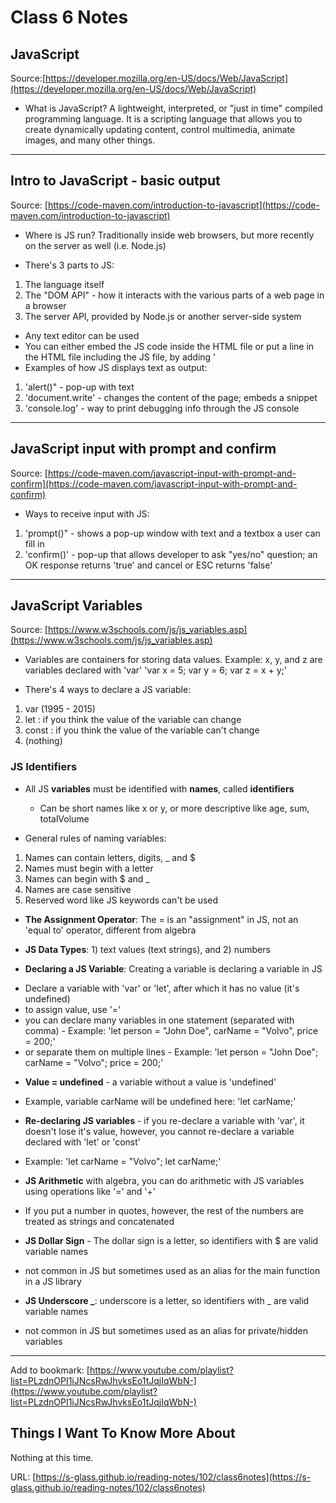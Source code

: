 
# Class 6 Notes #

## JavaScript ##

Source:[https://developer.mozilla.org/en-US/docs/Web/JavaScript](https://developer.mozilla.org/en-US/docs/Web/JavaScript)

* What is JavaScript? A lightweight, interpreted, or "just in time" compiled programming language. It is a scripting language that allows you to create dynamically updating content, control multimedia, animate images, and many other things.


--------------------------------

## Intro to JavaScript - basic output ##

Source: [https://code-maven.com/introduction-to-javascript](https://code-maven.com/introduction-to-javascript)

* Where is JS run? Traditionally inside web browsers, but more recently on the server as well (i.e. Node.js)

* There's 3 parts to JS:
1. The language itself
2. The "DOM API" - how it interacts with the various parts of a web page in a browser
3. The server API, provided by Node.js or another server-side system

* Any text editor can be used
* You can either embed the JS code inside the HTML file or put a line in the HTML file including the JS file, by adding '<script></script>
* Examples of how JS displays text as output:
1. 'alert()" - pop-up with text
2. 'document.write' - changes the content of the page; embeds a snippet
3. 'console.log' - way to print debugging info through the JS console

---------------------------------

## JavaScript input with prompt and confirm ##

Source: [https://code-maven.com/javascript-input-with-prompt-and-confirm](https://code-maven.com/javascript-input-with-prompt-and-confirm)

* Ways to receive input with JS:
1. 'prompt()" - shows a pop-up window with text and a textbox a user can fill in
2. 'confirm()' - pop-up that allows developer to ask "yes/no" question; an OK response returns 'true' and cancel or ESC returns 'false'

----------------------------------

## JavaScript Variables ##

Source: [https://www.w3schools.com/js/js_variables.asp](https://www.w3schools.com/js/js_variables.asp)

* Variables are containers for storing data values.
Example: x, y, and z are variables declared with 'var'
'var x = 5;
var y = 6;
var z = x + y;'

* There's 4 ways to declare a JS variable:
1. var (1995 - 2015)
2. let : if you think the value of the variable can change
3. const : if you think the value of the variable can't change
4. (nothing)

### JS Identifiers ###
* All JS **variables** must be identified with **names**, called **identifiers**
    - Can be short names like x or y, or more descriptive like age, sum, totalVolume

* General rules of naming variables:
1. Names can contain letters, digits, _ and $
2. Names must begin with a letter
3. Names can begin with $ and _ 
4. Names are case sensitive
5. Reserved word like JS keywords can't be used

* **The Assignment Operator**: The = is an "assignment" in JS, not an 'equal to' operator, different from algebra

* **JS Data Types**: 1) text values (text strings), and 2) numbers

* **Declaring a JS Variable**: Creating a variable is declaring a variable in JS
 - Declare a variable with 'var' or 'let', after which it has no value (it's undefined)
 - to assign value, use '='
 - you can declare many variables in one statement (separated with comma)
        - Example: 'let person = "John Doe", carName = "Volvo", price = 200;'
- or separate them on multiple lines
        - Example:
        'let person = "John Doe";
        carName = "Volvo";
        price = 200;'

* **Value = undefined** - a variable without a value is 'undefined'
- Example, variable carName will be undefined here:  'let carName;'

* **Re-declaring JS variables** - if you re-declare a variable with 'var', it doesn't lose it's value, however, you cannot re-declare a variable declared with 'let' or 'const'
- Example: 'let carName = "Volvo";
            let carName;'

* **JS Arithmetic** with algebra, you can do arithmetic with JS variables using operations like '=' and '+'
 - If you put a number in quotes, however, the rest of the numbers are treated as strings and concatenated

* **JS Dollar Sign** - The dollar sign is a letter, so identifiers with $ are valid variable names
- not common in JS but sometimes used as an alias for the main function in a JS library

* **JS Underscore _**: underscore is a letter, so identifiers with _ are valid variable names
- not common in JS but sometimes used as an alias for private/hidden variables

-------------------------------

Add to bookmark: [https://www.youtube.com/playlist?list=PLzdnOPI1iJNcsRwJhvksEo1tJqjIqWbN-](https://www.youtube.com/playlist?list=PLzdnOPI1iJNcsRwJhvksEo1tJqjIqWbN-)


## Things I Want To Know More About ##

Nothing at this time.

URL: [https://s-glass.github.io/reading-notes/102/class6notes](https://s-glass.github.io/reading-notes/102/class6notes)